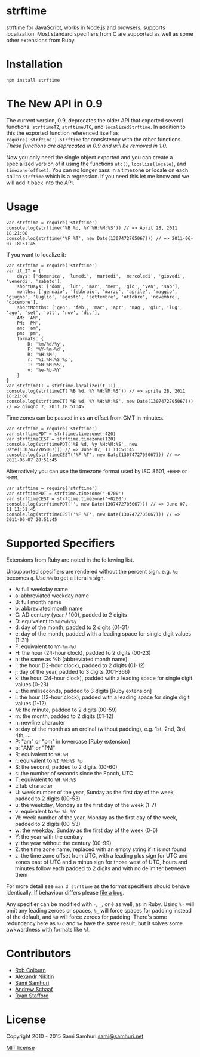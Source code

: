 strftime
========

strftime for JavaScript, works in Node.js and browsers, supports localization.
Most standard specifiers from C are supported as well as some other extensions
from Ruby.


Installation
============

    npm install strftime


The New API in 0.9
==================

The current version, 0.9, deprecates the older API that exported several functions: `strftimeTZ`, `strftimeUTC`, and `localizedStrftime`. In addition to this the exported function referenced itself as `require('strftime').strftime` for consistency with the other functions. *These functions are deprecated in 0.9 and will be removed in 1.0.*

Now you only need the single object exported and you can create a specialized version of it using the functions `utc()`, `localize(locale)`, and `timezone(offset)`. You can no longer pass in a timezone or locale on each call to `strftime` which is a regression. If you need this let me know and we will add it back into the API.


Usage
=====

    var strftime = require('strftime')
    console.log(strftime('%B %d, %Y %H:%M:%S')) // => April 28, 2011 18:21:08
    console.log(strftime('%F %T', new Date(1307472705067))) // => 2011-06-07 18:51:45


If you want to localize it:

    var strftime = require('strftime')
    var it_IT = {
        days: ['domenica', 'lunedi', 'martedi', 'mercoledi', 'giovedi', 'venerdi', 'sabato'],
        shortDays: ['dom', 'lun', 'mar', 'mer', 'gio', 'ven', 'sab'],
        months: ['gennaio', 'febbraio', 'marzo', 'aprile', 'maggio', 'giugno', 'luglio', 'agosto', 'settembre', 'ottobre', 'novembre', 'dicembre'],
        shortMonths: ['gen', 'feb', 'mar', 'apr', 'mag', 'giu', 'lug', 'ago', 'set', 'ott', 'nov', 'dic'],
        AM: 'AM',
        PM: 'PM',
        am: 'am',
        pm: 'pm',
        formats: {
            D: '%m/%d/%y',
            F: '%Y-%m-%d',
            R: '%H:%M',
            r: '%I:%M:%S %p',
            T: '%H:%M:%S',
            v: '%e-%b-%Y'
        }
    }
    var strftimeIT = strftime.localize(it_IT)
    console.log(strftimeIT('%B %d, %Y %H:%M:%S')) // => aprile 28, 2011 18:21:08
    console.log(strftimeIT('%B %d, %Y %H:%M:%S', new Date(1307472705067))) // => giugno 7, 2011 18:51:45


Time zones can be passed in as an offset from GMT in minutes.

    var strftime = require('strftime')
    var strftimePDT = strftime.timezone(-420)
    var strftimeCEST = strftime.timezone(120)
    console.log(strftimePDT('%B %d, %y %H:%M:%S', new Date(1307472705067))) // => June 07, 11 11:51:45
    console.log(strftimeCEST('%F %T', new Date(1307472705067))) // => 2011-06-07 20:51:45


Alternatively you can use the timezone format used by ISO 8601, `+HHMM` or `-HHMM`.

    var strftime = require('strftime')
    var strftimePDT = strftime.timezone('-0700')
    var strftimeCEST = strftime.timezone('+0200')
    console.log(strftimePDT('', new Date(1307472705067))) // => June 07, 11 11:51:45
    console.log(strftimeCEST('%F %T', new Date(1307472705067))) // => 2011-06-07 20:51:45


Supported Specifiers
====================

Extensions from Ruby are noted in the following list.

Unsupported specifiers are rendered without the percent sign.
e.g. `%q` becomes `q`. Use `%%` to get a literal `%` sign.

- A: full weekday name
- a: abbreviated weekday name
- B: full month name
- b: abbreviated month name
- C: AD century (year / 100), padded to 2 digits
- D: equivalent to `%m/%d/%y`
- d: day of the month, padded to 2 digits (01-31)
- e: day of the month, padded with a leading space for single digit values (1-31)
- F: equivalent to `%Y-%m-%d`
- H: the hour (24-hour clock), padded to 2 digits (00-23)
- h: the same as %b (abbreviated month name)
- I: the hour (12-hour clock), padded to 2 digits (01-12)
- j: day of the year, padded to 3 digits (001-366)
- k: the hour (24-hour clock), padded with a leading space for single digit values (0-23)
- L: the milliseconds, padded to 3 digits [Ruby extension]
- l: the hour (12-hour clock), padded with a leading space for single digit values (1-12)
- M: the minute, padded to 2 digits (00-59)
- m: the month, padded to 2 digits (01-12)
- n: newline character
- o: day of the month as an ordinal (without padding), e.g. 1st, 2nd, 3rd, 4th, ...
- P: "am" or "pm" in lowercase [Ruby extension]
- p: "AM" or "PM"
- R: equivalent to `%H:%M`
- r: equivalent to `%I:%M:%S %p`
- S: the second, padded to 2 digits (00-60)
- s: the number of seconds since the Epoch, UTC
- T: equivalent to `%H:%M:%S`
- t: tab character
- U: week number of the year, Sunday as the first day of the week, padded to 2 digits (00-53)
- u: the weekday, Monday as the first day of the week (1-7)
- v: equivalent to `%e-%b-%Y`
- W: week number of the year, Monday as the first day of the week, padded to 2 digits (00-53)
- w: the weekday, Sunday as the first day of the week (0-6)
- Y: the year with the century
- y: the year without the century (00-99)
- Z: the time zone name, replaced with an empty string if it is not found
- z: the time zone offset from UTC, with a leading plus sign for UTC and zones east
     of UTC and a minus sign for those west of UTC, hours and minutes follow each
     padded to 2 digits and with no delimiter between them

For more detail see `man 3 strftime` as the format specifiers should behave
identically. If behaviour differs please [file a bug](https://github.com/samsonjs/strftime/issues/new).

Any specifier can be modified with `-`, `_`, or `0` as well, as in Ruby.
Using `%-` will omit any leading zeroes or spaces, `%_` will force spaces
for padding instead of the default, and `%0` will force zeroes for padding.
There's some redundancy here as `%-d` and `%e` have the same result, but it
solves some awkwardness with formats like `%l`.

Contributors
============

* [Rob Colburn](https://github.com/robcolburn)
* [Alexandr Nikitin](https://github.com/alexandrnikitin)
* [Sami Samhuri](https://github.com/samsonjs)
* [Andrew Schaaf](https://github.com/andrewschaaf)
* [Ryan Stafford](https://github.com/ryanstafford)


License
=======

Copyright 2010 - 2015 Sami Samhuri sami@samhuri.net

[MIT license](http://sjs.mit-license.org)

